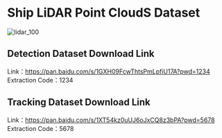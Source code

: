 # Ship LiDAR Point CloudS Dataset
![lidar_100](https://github.com/zqy411470859/ship_dataset/assets/110621404/fe30c62c-fcae-4164-8c96-51865019b4b5)


## Detection Dataset Download Link
Link：https://pan.baidu.com/s/1GXH09FcwThtsPmLpfiU17A?pwd=1234 
<br>Extraction Code：1234 
## Tracking Dataset Download Link
Link：https://pan.baidu.com/s/1XT54kz0uUJ6oJxCQ8z3bPA?pwd=5678 
<br>Extraction Code：5678 




